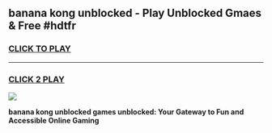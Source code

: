 
## banana kong unblocked - Play Unblocked Gmaes & Free #hdtfr
<h3>
<a href="https://news.freeplayer.one?title=banana_kong_unblocked&ref=24F">CLICK TO PLAY</a></h3>
<hr>

<h3>
<a href="https://news.freeplayer.one?title=banana_kong_unblocked&ref=24F">CLICK 2 PLAY</a>
  
</h3>

<a href="https://news.freeplayer.one?title=banana_kong_unblocked&ref=24F/"><img src="https://clearcache.store/games.png"></a>


**banana kong unblocked games unblocked: Your Gateway to Fun and Accessible Online Gaming**
